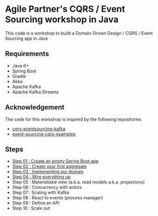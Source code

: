 # Agile Partner's CQRS / Event Sourcing workshop in Java

This code is a workshop to build a Domain-Driven Design / CQRS / Event Sourcing app in Java

## Requirements

* Java 8+
* Spring Boot
* Gradle
* Akka
* Apache Kafka
* Apache Kafka Streams

## Acknowledgement

The code for this workshop is inspired by the following repositories

* [cqrs-eventsourcing-kafka](https://github.com/vgoldin/cqrs-eventsourcing-kafka)
* [event-sourcing-cqrs-examples](https://github.com/andreschaffer/event-sourcing-cqrs-examples)

## Steps

* [Step 01 : Create an empty Spring Boot app](/Step01/Step01.md)
* [Step 02 : Create your first aggregate](/Step02/Step02.md)
* [Step 03 : Implementing our domain](/Step03/Step03.md)
* [Step 04 : Wire everything up](/Step04/Step04.md)
* Step 05 : Materialized view (a.k.a. read models a.k.a. projections)
* Step 06 : Concurrency with actors
* Step 07 : Scaling with Kafka
* Step 08 : React to events (process manager)
* Step 09 : Define an API
* Step 10 : Scale out